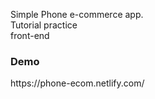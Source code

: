 Simple Phone e-commerce app. <br />
Tutorial practice <br/>
front-end <br/>
<h3>Demo</h3> https://phone-ecom.netlify.com/
